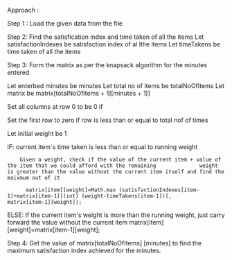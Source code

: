   Approach :
  
  
  Step 1 : Load the given data from the file  
  
  Step 2: Find  the satisfication index and  time taken of  all the items 
         Let satisfactionIndexes be satisfaction index of al lthe items
         Let timeTakens be time taken of all the items
         
  Step 3: Form the matrix as per the knapsack algorithm for the minutes entered 
            
   Let enterbed minutes be minutes 
   Let total no of items  be totalNoOfItems
   Let matrix be  matrix[totalNoOfItems + 1][minutes + 1)]
   
   Set all columns at row 0 to be 0 if 
   
   Set the first row to zero if row is less than or equal to total nof of times 
   
   Let initial weight be 1
   
   IF:  current item`s time taken is less than or equal to running weight
    
        Given a weight, check if the value of the current item + value of the item that we could afford with the remaining              weight is greater than the value without the current item itself and find the maixmum out of it 
        
          matrix[item][weight]=Math.max (satisfactionIndexes[item-1]+matrix[item-1][(int) (weight-timeTakens[item-1])],                   matrix[item-1][weight]);
          
  ELSE: If the current item's weight is more than the running weight, just carry forward the value without the current item
        matrix[item][weight]=matrix[item-1][weight];
  
  Step 4: Get the value of matrix[totalNoOfItems] [minutes] to find the maximum satisfaction index achieved for the minutes.
